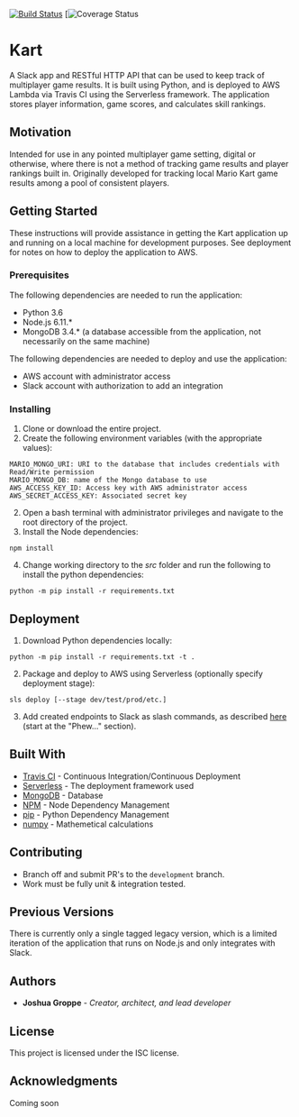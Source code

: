 [![Build Status](https://travis-ci.org/groppe/kart.svg?branch=development)](https://travis-ci.org/groppe/kart) [![![Coverage Status](https://coveralls.io/repos/github/groppe/kart/badge.svg?branch=development)](https://coveralls.io/github/groppe/kart?branch=development)
# Kart
A Slack app and RESTful HTTP API that can be used to keep track of multiplayer game results. It is built using Python, and is deployed to AWS Lambda via Travis CI using the Serverless framework. The application stores player information, game scores, and calculates skill rankings.

## Motivation

Intended for use in any pointed multiplayer game setting, digital or otherwise, where there is not a method of tracking game results and player rankings built in. Originally developed for tracking local Mario Kart game results among a pool of consistent players.

## Getting Started

These instructions will provide assistance in getting the Kart application up and running on a local machine for development purposes. See deployment for notes on how to deploy the application to AWS.

### Prerequisites

The following dependencies are needed to run the application:
 - Python 3.6
 - Node.js 6.11.*
 - MongoDB 3.4.* (a database accessible from the application, not necessarily on the same machine)

The following dependencies are needed to deploy and use the application:
 - AWS account with administrator access
 - Slack account with authorization to add an integration

### Installing

1. Clone or download the entire project.
2. Create the following environment variables (with the appropriate values):
```
MARIO_MONGO_URI: URI to the database that includes credentials with Read/Write permission
MARIO_MONGO_DB: name of the Mongo database to use 
AWS_ACCESS_KEY_ID: Access key with AWS administrator access
AWS_SECRET_ACCESS_KEY: Associated secret key
```
2. Open a bash terminal with administrator privileges and navigate to the root directory of the project.
3. Install the Node dependencies:
```
npm install
```

4. Change working directory to the *src* folder and run the following to install the python dependencies:

```
python -m pip install -r requirements.txt
```

## Deployment

1. Download Python dependencies locally:
```
python -m pip install -r requirements.txt -t .
```
2. Package and deploy to AWS using Serverless (optionally specify deployment stage):
```
sls deploy [--stage dev/test/prod/etc.]
```
3. Add created endpoints to Slack as slash commands, as described [here](https://medium.com/@cu_tech/create-a-slack-slash-command-with-aws-lambda-83fb172f9a74) (start at the "Phew..." section).
## Built With

* [Travis CI](https://travis-ci.org/) - Continuous Integration/Continuous Deployment
* [Serverless](https://serverless.com/) - The deployment framework used
* [MongoDB](https://www.mongodb.com/) - Database
* [NPM](https://www.npmjs.com/) - Node Dependency Management
* [pip](https://pip.pypa.io/en/stable/) - Python Dependency Management
* [numpy](http://www.numpy.org/) - Mathemetical calculations

## Contributing

* Branch off and submit PR's to the `development` branch.
* Work must be fully unit & integration tested.

## Previous Versions

There is currently only a single tagged legacy version, which is a limited iteration of the application that runs on Node.js and only integrates with Slack.

## Authors

* **Joshua Groppe** - *Creator, architect, and lead developer*

## License

This project is licensed under the ISC license.

## Acknowledgments

Coming soon